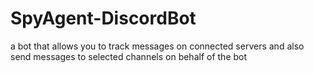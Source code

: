 # SpyAgent-DiscordBot
a bot that allows you to track messages on connected servers and also send messages to selected channels on behalf of the bot
